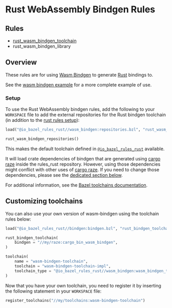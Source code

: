 # Rust WebAssembly Bindgen Rules

<div class="toc">
  <h2>Rules</h2>
  <ul>
    <li><a href="docs/index.md#rust_wasm_bindgen_toolchain">rust_wasm_bindgen_toolchain</a></li>
    <li>rust_wasm_bindgen_library</li>
  </ul>
</div>

## Overview

These rules are for using [Wasm Bindgen][wasm_bindgen] to generate [Rust][rust] bindings to.

[rust]: http://www.rust-lang.org/
[wasm_bindgen]: https://github.com/rustwasm/wasm-bindgen

See the [wasm bindgen example](../examples/hello_world_wasm/BUILD#L25) for a more complete example of use.

### Setup

To use the Rust WebAssembly bindgen rules, add the following to your `WORKSPACE` file to add the
external repositories for the Rust bindgen toolchain (in addition to the [rust rules setup](..)):

```python
load("@io_bazel_rules_rust//wasm_bindgen:repositories.bzl", "rust_wasm_bindgen_repositories")

rust_wasm_bindgen_repositories()
```
This makes the default toolchain defined in [`@io_bazel_rules_rust`](./BUILD) available.

[raze]: https://github.com/google/cargo-raze

It will load crate dependencies of bindgen that are generated using
[cargo raze][raze] inside the rules_rust
repository. However, using those dependencies might conflict with other uses
of [cargo raze][raze]. If you need to change
those dependencies, please see the [dedicated section below](#custom-deps).

For additional information, see the [Bazel toolchains documentation](https://docs.bazel.build/versions/master/toolchains.html).

## <a name="custom-toolchains">Customizing toolchains

You can also use your own version of wasm-bindgen using the toolchain rules below:

```python
load("@io_bazel_rules_rust//bindgen:bindgen.bzl", "rust_bindgen_toolchain")

rust_bindgen_toolchain(
    bindgen = "//my/raze:cargo_bin_wasm_bindgen",
)

toolchain(
    name = "wasm-bindgen-toolchain",
    toolchain = "wasm-bindgen-toolchain-impl",
    toolchain_type = "@io_bazel_rules_rust//wasm_bindgen:wasm_bindgen_toolchain",
)
```

Now that you have your own toolchain, you need to register it by
inserting the following statement in your `WORKSPACE` file:

```python
register_toolchains("//my/toolchains:wasm-bindgen-toolchain")
```
